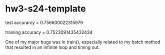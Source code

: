 # hw3-s24-template


test accurarcy = 0.756600022315979

training accuracy = 0.7523091435432434

One of my major bugs was in train(), especially related to my batch method that resulted in an infinite loop and timing out. 